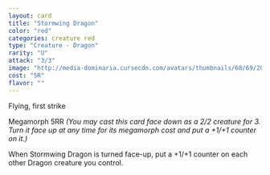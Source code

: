 ```yaml
---
layout: card
title: "Stormwing Dragon"
color: "red"
categories: creature red
type: "Creature - Dragon"
rarity: "U"
attack: "3/3"
image: "http://media-dominaria.cursecdn.com/avatars/thumbnails/68/69/200/283/635612512920623700.png"
cost: "5R"
flavor: ""
---
```


Flying, first strike

Megamorph <span class="tip mana-icon mana-colorless-05" title="5 Colorless Mana">5</span><span class="tip mana-icon mana-red" title="1 Red Mana">R</span><span class="tip mana-icon mana-red" title="1 Red Mana">R</span> <em>(You may cast this card face down as a 2/2 creature for <span class="tip mana-icon mana-colorless-03" title="3 Colorless Mana">3</span>. Turn it face up at any time for its megamorph cost and put a +1/+1 counter on it.)</em>

When Stormwing Dragon is turned face-up, put a +1/+1 counter on each other Dragon creature you control.
